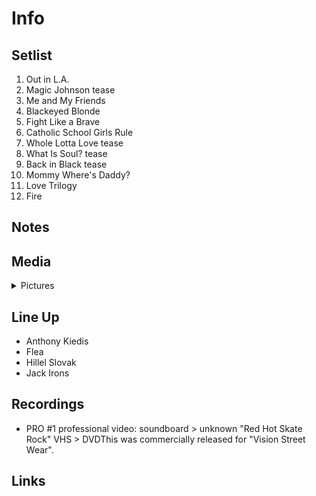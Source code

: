 # Info

## Setlist

1. Out in L.A.
2. Magic Johnson tease
3. Me and My Friends
4. Blackeyed Blonde
5. Fight Like a Brave
6. Catholic School Girls Rule
7. Whole Lotta Love tease
8. What Is Soul? tease
9. Back in Black tease
10. Mommy Where's Daddy?
11. Love Trilogy
12. Fire

## Notes

## Media 

<details>
  <summary>Pictures</summary>
  <!--<img alt="Setlist" title="Setlist" src="_.jpg" height="200" />
  <img alt="Ticket" title="Ticket" src="_.jpg" height="200" />
  <img alt="Flyer" title="Flyer" src="_.jpg" height="200" />
  <img alt="Clipping" title="Clipping" src="_.jpg" height="200" />-->
</details>

## Line Up

* Anthony Kiedis
* Flea
* Hillel Slovak
* Jack Irons

## Recordings

* PRO #1 professional video: soundboard > unknown "Red Hot Skate Rock" VHS > DVDThis was commercially released for "Vision Street Wear".

## Links